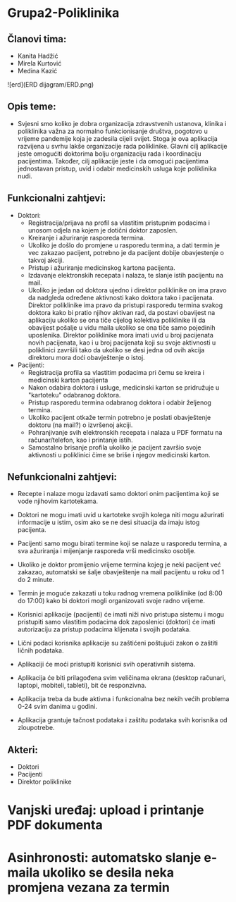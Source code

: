 # Grupa2-Poliklinika
## Članovi tima:
- Kanita Hadžić
- Mirela Kurtović
- Medina Kazić

![erd](ERD dijagram/ERD.png)

## Opis teme:
- Svjesni smo koliko je dobra organizacija zdravstvenih ustanova, klinika i poliklinika važna za normalno funkcionisanje društva, pogotovo u vrijeme pandemije koja je zadesila cijeli svijet. Stoga je ova aplikacija razvijena u svrhu lakše organizacije rada poliklinike. Glavni cilj aplikacije jeste omogućiti doktorima bolju organizaciju rada i koordinaciju pacijentima. Također, cilj aplikacije jeste i da omogući pacijentima jednostavan pristup, uvid i odabir medicinskih usluga koje poliklinika nudi.

## Funkcionalni zahtjevi:
- Doktori:
  - Registracija/prijava na profil sa vlastitim pristupnim podacima i unosom odjela na kojem je dotični doktor zaposlen.
  - Kreiranje i ažuriranje rasporeda termina.
  - Ukoliko je došlo do promjene u rasporedu termina, a dati termin je vec zakazao pacijent, potrebno je da pacijent dobije obavjestenje o takvoj akciji.
  - Pristup i ažuriranje medicinskog kartona pacijenta.
  - Izdavanje elektronskih recepata i nalaza, te slanje istih pacijentu na mail.
  - Ukoliko je jedan od doktora ujedno i direktor poliklinike on ima pravo da nadgleda određene aktivnosti kako doktora tako i pacijenata. Direktor poliklinike ima pravo da pristupi rasporedu termina svakog doktora kako bi pratio njihov aktivan rad, da postavi obavijest na aplikaciju ukoliko se ona tiče cijelog kolektiva poliklinike ili da obavijest pošalje u vidu maila ukoliko se ona tiče samo pojedinih uposlenika. Direktor poliklinike mora imati uvid u broj pacijenata novih pacijenata, kao i u broj pacijenata koji su svoje aktivnosti u poliklinici završili tako da ukoliko se desi jedna od ovih akcija direktoru mora doći obavještenje o istoj.
- Pacijenti:
  - Registracija profila sa vlastitim podacima pri čemu se kreira i medicinski karton pacijenta
  - Nakon odabira doktora i usluge, medicinski karton se pridružuje u "kartoteku" odabranog doktora.
  - Pristup rasporedu termina odabranog doktora i odabir željenog termina.
  - Ukoliko pacijent otkaže termin potrebno je poslati obavještenje doktoru (na mail?) o izvršenoj akciji.
  - Pohranjivanje svih elektronskih recepata i nalaza u PDF formatu na računar/telefon, kao i printanje istih.
  - Samostalno brisanje profila ukoliko je pacijent završio svoje aktivnosti u poliklinici čime se briše i njegov medicinski karton.

## Nefunkcionalni zahtjevi:
- Recepte i nalaze mogu izdavati samo doktori onim pacijentima koji se vode njihovim kartotekama.
- Doktori ne mogu imati uvid u kartoteke svojih kolega niti mogu ažurirati informacije u istim, osim ako se ne desi situacija da imaju istog pacijenta.
- Pacijenti samo mogu birati termine koji se nalaze u rasporedu termina, a sva ažuriranja i mijenjanje rasporeda vrši medicinsko osoblje. 
- Ukoliko je doktor promijenio vrijeme termina kojeg je neki pacijent već zakazao, automatski se šalje obavještenje na mail pacijentu u roku od 1 do 2 minute. 
- Termin je moguće zakazati u toku radnog vremena poliklinike (od 8:00 do 17:00) kako bi doktori mogli organizovati svoje radno vrijeme.
- Korisnici aplikacije (pacijenti) će imati niži nivo pristupa sistemu i mogu pristupiti samo vlastitim podacima dok zaposlenici (doktori) će imati autorizaciju za   pristup podacima klijenata i svojih podataka.
	
- Lični podaci korisnika aplikacije su zaštićeni poštujući zakon o zaštiti ličnih podataka.
- Aplikaciji će moći pristupiti korisnici svih operativnih sistema.
- Aplikacija će biti prilagođena svim veličinama ekrana (desktop računari, laptopi, mobiteli, tableti), bit će responzivna.
- Aplikacija treba da bude aktivna i funkcionalna bez nekih većih problema 0-24 svim danima u godini.
- Aplikacija grantuje tačnost podataka i zaštitu podataka svih korisnika od zloupotrebe.
    
## Akteri:
- Doktori 
- Pacijenti
- Direktor poliklinike

# Vanjski uređaj: upload i printanje PDF dokumenta 
# Asinhronosti: automatsko slanje e-maila ukoliko se desila neka promjena vezana za termin

